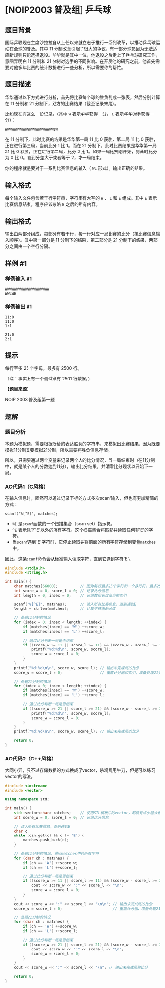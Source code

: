 # [NOIP2003 普及组] 乒乓球

## 题目背景

国际乒联现在主席沙拉拉自从上任以来就立志于推行一系列改革，以推动乒乓球运动在全球的普及。其中 $11$ 分制改革引起了很大的争议，有一部分球员因为无法适应新规则只能选择退役。华华就是其中一位，他退役之后走上了乒乓球研究工作，意图弄明白 $11$ 分制和 $21$ 分制对选手的不同影响。在开展他的研究之前，他首先需要对他多年比赛的统计数据进行一些分析，所以需要你的帮忙。

## 题目描述

华华通过以下方式进行分析，首先将比赛每个球的胜负列成一张表，然后分别计算在 $11$ 分制和 $21$ 分制下，双方的比赛结果（截至记录末尾）。

比如现在有这么一份记录，（其中 $\texttt W$ 表示华华获得一分， $\texttt L$ 表示华华对手获得一分）：

$\texttt{WWWWWWWWWWWWWWWWWWWWWWLW}$

在 $11$ 分制下，此时比赛的结果是华华第一局 $11$ 比 $0$ 获胜，第二局 $11$ 比 $0$ 获胜，正在进行第三局，当前比分 $1$ 比 $1$。而在 $21$ 分制下，此时比赛结果是华华第一局 $21$ 比 $0$ 获胜，正在进行第二局，比分 $2$ 比 $1$。如果一局比赛刚开始，则此时比分为 $0$ 比 $0$。直到分差大于或者等于 $2$，才一局结束。

你的程序就是要对于一系列比赛信息的输入（ $\texttt {WL}$ 形式），输出正确的结果。

## 输入格式

每个输入文件包含若干行字符串，字符串有大写的 $\texttt W$ 、 $\texttt L$ 和 $\texttt E$ 组成。其中 $\texttt E$ 表示比赛信息结束，程序应该忽略 $\texttt E$ 之后的所有内容。

## 输出格式

输出由两部分组成，每部分有若干行，每一行对应一局比赛的比分（按比赛信息输入顺序）。其中第一部分是 $11$ 分制下的结果，第二部分是 $21$ 分制下的结果，两部分之间由一个空行分隔。

## 样例 #1

### 样例输入 #1

```
WWWWWWWWWWWWWWWWWWWW
WWLWE
```

### 样例输出 #1

```
11:0
11:0
1:1

21:0
2:1
```

## 提示

每行至多 $25$ 个字母，最多有 $2500$ 行。

（注：事实上有一个测试点有 $2501$ 行数据。）

**【题目来源】**

NOIP 2003 普及组第一题

## 题解

### 题目分析

本题为模拟题，需要根据所给的表达胜负的字符串，来模拟出比赛结果。因为既要模拟11分制又要模拟21分制，所以需要将胜负信息存储。

所以，只需要通过两个变量来记录两个人的比分情况，当一局结束时（在11分制中，就是某个人的分数达到11分），输出比分结果，并清零比分现状以开始下一局。

### AC代码1（C风格）

在输入信息时，固然可以通过记录下标的方式多次scanf输入，但也有更加精简的方式：

`scanf("%[^E]", matches);`

- `%[` 是`scanf`函数的一个扫描集合（scan set）指示符。
- `^E` 表示除了'E'以外的所有字符。这个扫描集合将匹配并读取任何非'E'的字符。
- 当`scanf`遇到'E'字符时，它停止读取并将前面的所有字符存储到变量`matches`中。

因此，这条`scanf`命令会从标准输入读取字符，直到它遇到字符'E'。

```c
#include <stdio.h>
#include <string.h>

int main() {
    char matches[66000];          // 因为每行最多25个字符和一个换行符，最多2501行，所以总长度不会超过65026，多开一点
    int score_w = 0, score_l = 0; // 记录比分信息
    int length = 0, index = 0;    // 记录数组长度和当前索引

    scanf("%[^E]", matches);      // 读入所有比赛信息，直到遇到E
    length = strlen(matches);     // 计算字符串的长度

    // 处理11分制的情况
    for (index = 0; index < length; ++index) {
        if (matches[index] == 'W') ++score_w;
        if (matches[index] == 'L') ++score_l;

        // 通过比分判断一局是否结束
        if ((score_w >= 11 || score_l >= 11) && (score_w - score_l >= 2 || score_l - score_w >= 2)) {
            printf("%d:%d\n", score_w, score_l);
            score_w = score_l = 0;
        }
    }
    printf("%d:%d\n\n", score_w, score_l); // 输出未完成局的比分
    score_w = score_l = 0;                 // 重置计分器和索引，准备处理21分制的情况

    // 处理21分制的情况
    for (index = 0; index < length; ++index) {
        if (matches[index] == 'W') ++score_w;
        if (matches[index] == 'L') ++score_l;

        // 通过比分判断一局是否结束
        if ((score_w >= 21 || score_l >= 21) && (score_w - score_l >= 2 || score_l - score_w >= 2)) {
            printf("%d:%d\n", score_w, score_l);
            score_w = score_l = 0;
        }
    }
    printf("%d:%d\n\n", score_w, score_l); // 输出未完成局的比分

    return 0;
}
```

### AC代码2（C++风格）

大同小异，只不过存储数据的方式换成了vector，杀鸡焉用牛刀，但是可以练习vector的写法。

```c++
#include <iostream>
#include <vector>

using namespace std;

int main() {
    std::vector<char> matches;    // 使用STL模板中的vector，略微有点小题大做，但可以练习语法
    int score_w = 0, score_l = 0; // 记录比分信息

    // 读入所有比赛信息，直到遇到E
    char c;
    while (cin.get(c) && c != 'E') {
        matches.push_back(c);
    }

    // 处理11分制的情况，遍历matches中的所有字符
    for (char ch : matches) {
        if (ch == 'W') ++score_w;
        if (ch == 'L') ++score_l;

        // 通过比分判断一局是否结束
        if ((score_w >= 11 || score_l >= 11) && (score_w - score_l >= 2 || score_l - score_w >= 2)) {
            cout << score_w << ":" << score_l << "\n";
            score_w = score_l = 0;
        }
    }
    cout << score_w << ":" << score_l << "\n\n"; // 输出未完成局的比分
    score_w = score_l = 0;                       // 重置计分器，准备处理21分制的情况

    // 处理21分制的情况
    for (char ch : matches) {
        if (ch == 'W') ++score_w;
        if (ch == 'L') ++score_l;

        // 通过比分判断一局是否结束
        if ((score_w >= 21 || score_l >= 21) && (score_w - score_l >= 2 || score_l - score_w >= 2)) {
            cout << score_w << ":" << score_l << "\n";
            score_w = score_l = 0;
        }
    }
    cout << score_w << ":" << score_l << "\n"; // 输出未完成局的比分

    return 0;
}
```
